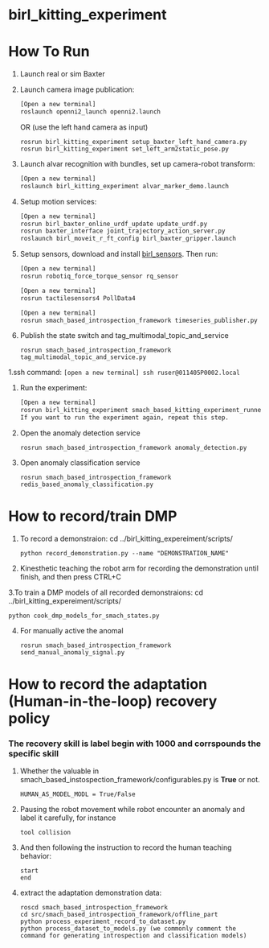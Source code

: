 # birl_kitting_experiment

# How To Run

1. Launch real or sim Baxter

1. Launch camera image publication:

    ```bash
    [Open a new terminal]
    roslaunch openni2_launch openni2.launch
    ```
    OR (use the left hand camera as input) 
    ```
    rosrun birl_kitting_experiment setup_baxter_left_hand_camera.py
    rosrun birl_kitting_experiment set_left_arm2static_pose.py
    ```

1. Launch alvar recognition with bundles, set up camera-robot transform:

    ```bash
    [Open a new terminal]
    roslaunch birl_kitting_experiment alvar_marker_demo.launch
    ```

1. Setup motion services:

    ```bash
    [Open a new terminal]
    rosrun birl_baxter_online_urdf_update update_urdf.py
    rosrun baxter_interface joint_trajectory_action_server.py
    roslaunch birl_moveit_r_ft_config birl_baxter_gripper.launch
    ```

1. Setup sensors, download and install [birl_sensors](https://github.com/birlrobotics/birl_sensors.git). Then run:

    ```bash
    [Open a new terminal]
    rosrun robotiq_force_torque_sensor rq_sensor
    
    [Open a new terminal]
    rosrun tactilesensors4 PollData4
    
    [Open a new terminal]
    rosrun smach_based_introspection_framework timeseries_publisher.py
    ```
    
1. Publish the state switch and tag_multimodal_topic_and_service
   ```
   rosrun smach_based_introspection_framework tag_multimodal_topic_and_service.py
   ```

1.ssh command:
    ```
    [open a new terminal]
     ssh ruser@011405P0002.local
    ```

1. Run the experiment:
    ```bash
    [Open a new terminal]
    rosrun birl_kitting_experiment smach_based_kitting_experiment_runner.py
    If you want to run the experiment again, repeat this step.
    ```

1. Open the anomaly detection service
   ```
   rosrun smach_based_introspection_framework anomaly_detection.py
   ```
   
1. Open anomaly classification service
   ```
   rosrun smach_based_introspection_framework redis_based_anomaly_classification.py
   ```

# How to record/train DMP
1. To record a demonstraion: cd ../birl_kitting_expereiment/scripts/
   ```
   python record_demonstration.py --name "DEMONSTRATION_NAME"
   ```
   
2. Kinesthetic teaching the robot arm for recording the demonstration until finish, and then press CTRL+C

3.To train a DMP models of all recorded demonstraions: cd ../birl_kitting_expereiment/scripts/
   ```
   python cook_dmp_models_for_smach_states.py
   ```
   
4. For manually active the anomal
   ```
   rosrun smach_based_introspection_framework send_manual_anomaly_signal.py
   ```
# How to record the adaptation (Human-in-the-loop) recovery policy
### The recovery skill is label begin with 1000 and corrspounds the specific skill
1. Whether the valuable in smach_based_instospection_framework/configurables.py is **True** or not.
   ```
   HUMAN_AS_MODEL_MODL = True/False
   ```
2. Pausing the robot movement while robot encounter an anomaly and label it carefully, for instance
   ```
   tool collision
   ```
3. And then following the instruction to record the human teaching behavior:
   ```
   start
   end
   ```
4. extract the adaptation demonstration data:
   ```
   roscd smach_based_introspection_framework
   cd src/smach_based_introspection_framework/offline_part
   python process_experiment_record_to_dataset.py
   python process_dataset_to_models.py (we commonly comment the command for generating introspection and classification models)
   ```

